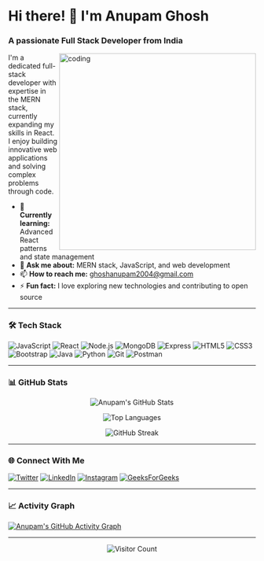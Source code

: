 # Hi there! 👋 I'm Anupam Ghosh

### A passionate Full Stack Developer from India

<img align="right" alt="coding" width="400" src="https://i.pinimg.com/originals/e8/f4/53/e8f453469a3ec97ecd354df465d73913.gif">

I'm a dedicated full-stack developer with expertise in the MERN stack, currently expanding my skills in React. I enjoy building innovative web applications and solving complex problems through code.

- 🌱 **Currently learning:** Advanced React patterns and state management
- 💬 **Ask me about:** MERN stack, JavaScript, and web development
- 📫 **How to reach me:** ghoshanupam2004@gmail.com
- ⚡ **Fun fact:** I love exploring new technologies and contributing to open source

---

### 🛠️ Tech Stack

![JavaScript](https://img.shields.io/badge/-JavaScript-F7DF1E?style=flat-square&logo=javascript&logoColor=black)
![React](https://img.shields.io/badge/-React-61DAFB?style=flat-square&logo=react&logoColor=black)
![Node.js](https://img.shields.io/badge/-Node.js-339933?style=flat-square&logo=node.js&logoColor=white)
![MongoDB](https://img.shields.io/badge/-MongoDB-47A248?style=flat-square&logo=mongodb&logoColor=white)
![Express](https://img.shields.io/badge/-Express-000000?style=flat-square&logo=express&logoColor=white)
![HTML5](https://img.shields.io/badge/-HTML5-E34F26?style=flat-square&logo=html5&logoColor=white)
![CSS3](https://img.shields.io/badge/-CSS3-1572B6?style=flat-square&logo=css3&logoColor=white)
![Bootstrap](https://img.shields.io/badge/-Bootstrap-7952B3?style=flat-square&logo=bootstrap&logoColor=white)
![Java](https://img.shields.io/badge/-Java-007396?style=flat-square&logo=java&logoColor=white)
![Python](https://img.shields.io/badge/-Python-3776AB?style=flat-square&logo=python&logoColor=white)
![Git](https://img.shields.io/badge/-Git-F05032?style=flat-square&logo=git&logoColor=white)
![Postman](https://img.shields.io/badge/-Postman-FF6C37?style=flat-square&logo=postman&logoColor=white)

---

### 📊 GitHub Stats

<div align="center">
  
![Anupam's GitHub Stats](https://github-readme-stats.vercel.app/api?username=ghoshanupam04&show_icons=true&theme=radical&count_private=true)

![Top Languages](https://github-readme-stats.vercel.app/api/top-langs/?username=ghoshanupam04&layout=compact&theme=radical&langs_count=8&hide=php)

![GitHub Streak](https://github-readme-streak-stats.herokuapp.com/?user=ghoshanupam04&theme=radical)

</div>

---

### 🌐 Connect With Me

[![Twitter](https://img.shields.io/badge/Twitter-1DA1F2?style=for-the-badge&logo=twitter&logoColor=white)](https://twitter.com/anupamghosh_04)
[![LinkedIn](https://img.shields.io/badge/LinkedIn-0077B5?style=for-the-badge&logo=linkedin&logoColor=white)](https://linkedin.com/in/anupam-ghosh-31643a249)
[![Instagram](https://img.shields.io/badge/Instagram-E4405F?style=for-the-badge&logo=instagram&logoColor=white)](https://www.instagram.com/ghosh_anupam_)
[![GeeksForGeeks](https://img.shields.io/badge/GeeksForGeeks-2F8D46?style=for-the-badge&logo=geeksforgeeks&logoColor=white)](https://auth.geeksforgeeks.org/user/anupam_04)

---

### 📈 Activity Graph

[![Anupam's GitHub Activity Graph](https://activity-graph.herokuapp.com/graph?username=ghoshanupam04&bg_color=0d1117&color=ffffff&line=00b3ff&point=f9fafa&area=true&hide_border=true)](https://github.com/ashutosh00710/github-readme-activity-graph)

---

<div align="center">
  
![Visitor Count](https://komarev.com/ghpvc/?username=ghoshanupam04&color=blueviolet&style=flat)

</div>
